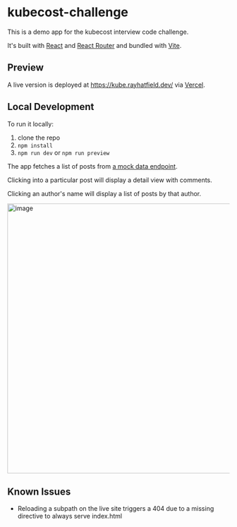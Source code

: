 # kubecost-challenge
This is a demo app for the kubecost interview code challenge.

It's built with [React](https://react.dev/) and [React Router](https://reactrouter.com/) and bundled with [Vite](https://vitejs.dev/).

## Preview
A live version is deployed at https://kube.rayhatfield.dev/ via [Vercel](https://vercel.com/).

## Local Development
To run it locally:

1. clone the repo
2. `npm install`
3. `npm run dev` or `npm run preview`

The app fetches a list of posts from [a mock data endpoint](https://jsonplaceholder.typicode.com/posts).

Clicking into a particular post will display a detail view with comments.

Clicking an author's name will display a list of posts by that author.

<img width="612" alt="image" src="https://github.com/rayhatfield/kubecost-challenge/assets/1164081/00d5f2ee-f890-439d-b392-5efe6f3e56e8">

## Known Issues

- Reloading a subpath on the live site triggers a 404 due to a missing directive to always serve index.html

